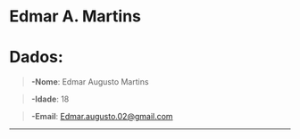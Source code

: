 # **Edmar A. Martins**

# Dados:

>**-Nome**: Edmar Augusto Martins

>**-Idade**: 18

>**-Email**: Edmar.augusto.02@gmail.com

----------------------------------------------